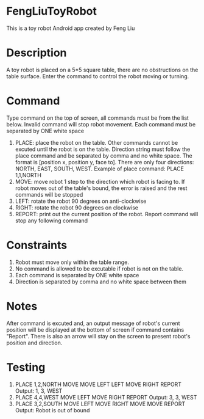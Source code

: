 # FengLiuToyRobot
This is a toy robot Android app created by Feng Liu

# Description
A toy robot is placed on a 5*5 square table, there are no obstructions on the table surface. Enter the command to control the robot moving or turning.

# Command
Type command on the top of screen, all commands must be from the list below. Invalid command will stop robot movement. Each command must be separated by ONE white space
1. PLACE: place the robot on the table. Other commands cannot be excuted until the robot is on the table. Direction string must follow the place command and be separated by comma and no white space. The format is [position x, position y, face to]. There are only four directions: NORTH, EAST, SOUTH, WEST. Example of place command: PLACE 1,1,NORTH 
2. MOVE: move robot 1 step to the direction which robot is facing to. If robot moves out of the table's bound, the error is raised and the rest commands will be stopped
3. LEFT: rotate the robot 90 degrees on anti-clockwise
4. RIGHT: rotate the robot 90 degrees on clockwise
5. REPORT: print out the current position of the robot. Report command will stop any following command

# Constraints
1. Robot must move only within the table range.
2. No command is allowed to be excutable if robot is not on the table.
3. Each command is separated by ONE white space
4. Direction is separated by comma and no white space between them

# Notes
After command is excuted and, an output message of robot's current position will be displayed at the bottom of screen if command contains "Report". There is also an arrow will stay on the screen to present robot's position and direction. 

# Testing
1. PLACE 1,2,NORTH MOVE MOVE LEFT LEFT MOVE RIGHT REPORT Output: 1, 3, WEST
2. PLACE 4,4,WEST MOVE LEFT MOVE RIGHT REPORT Output: 3, 3, WEST
3. PLACE 3,2,SOUTH MOVE LEFT MOVE RIGHT MOVE MOVE REPORT Output: Robot is out of bound